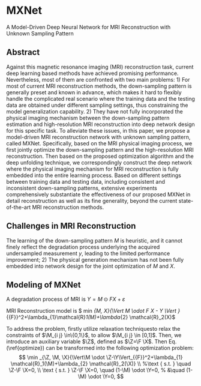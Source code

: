 # MXNet
A Model-Driven Deep Neural Network for MRI Reconstruction with Unknown Sampling Pattern

## Abstract
Against this magnetic resonance imaging (MRI) reconstruction task, current deep learning based methods have achieved promising performance. Nevertheless, most of them are confronted with two main problems: 1) For most of current MRI reconstruction methods, the down-sampling pattern is generally preset and known in advance, which makes it hard to flexibly handle the complicated real scenario where the training data and the testing data are obtained under different sampling settings, thus constraining the model generalization capability. 2) They have not fully incorporated the physical imaging mechanism between the down-sampling pattern estimation and high-resolution MRI reconstruction into deep network design for this specific task.
To alleviate these issues, in this paper, we propose a model-driven MRI reconstruction network with unknown sampling pattern, called MXNet. Specifically, based on the MRI physical imaging process, we first jointly optimize the down-sampling pattern and the high-resolution MRI reconstruction. Then based on the proposed optimization algorithm and the deep unfolding technique, we correspondingly construct the deep network where the physical imaging mechanism for MRI reconstruction is fully embedded into the entire learning process. Based on different settings between training data and testing data, including consistent and inconsistent down-sampling patterns, extensive experiments comprehensively substantiate the effectiveness of our proposed MXNet in detail reconstruction as well as its fine generality, beyond the current state-of-the-art MRI reconstruction methods.

## Challenges in MRI Reconstruction
The learning of the down-sampling pattern $M$ is heuristic, and it cannot finely reflect the degradation process underlying the acquired undersampled measurement $y$, leading to the limited performance improvement; 2) The physical generation mechanism has not been fully embedded into network design for the joint optimization of $M$ and $X$.

## Modeling of MXNet
A degradation process of MRI is $Y=M \odot F X+{\varepsilon}$

MRI Reconstruction model is $ min _{M, X}{\Vert M \odot F X - Y \Vert }_{{F}}^2+\lambda_{1}\mathcal{R}_1(M)+\lambda_{2} \mathcal{R}_2(X)$

To address the problem, firstly utilize relaxation techniquesto relax the constraints of $\M_{i j} \in\{0,1\}$, to allow $\M_{i j} \in [0,1]$. Then, we introduce an auxiliary variable $\Z$, defined as $\Z=\F \X$. Then Eq. (\ref{optimize}) can be transformed into the following optimization problem:
$$
\min _{\Z, \M, \X}{\Vert\M \odot \Z-\Y\Vert_{{F}}^2+\lambda_{1} \mathcal{R}_1(\M)+\lambda_{2} \mathcal{R}_2(\X)} \\
%\text { s.t. } \quad \Z-\F \X=0, \\
\text { s.t. } \Z-\F \X=0,  \quad (1-\M) \odot \Y=0,
% &\quad (1-\M) \odot \Y=0,
$$
